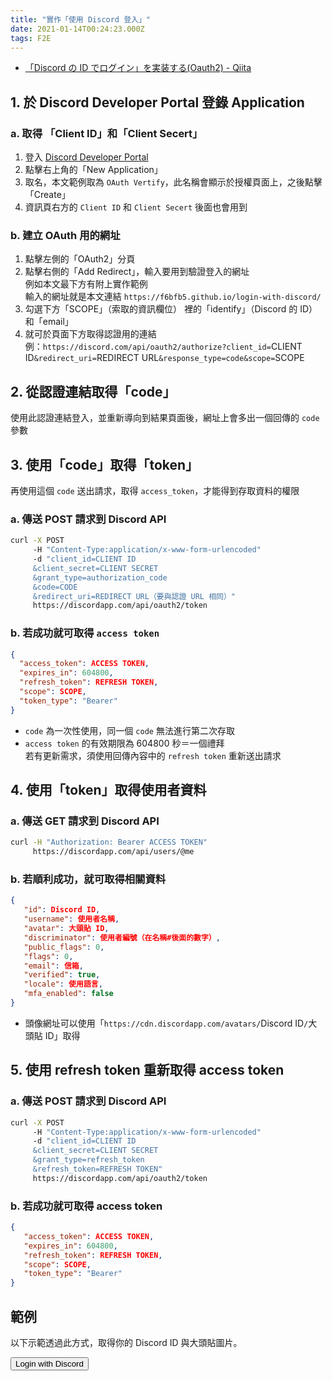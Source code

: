 ```yaml
---
title: "實作「使用 Discord 登入」"
date: 2021-01-14T00:24:23.000Z
tags: F2E
---
```


- [「Discord の ID でログイン」を実装する(Oauth2) - Qiita](https://qiita.com/masayoshi4649/items/46fdb744cb8255f5eb98)

## 1. 於 Discord Developer Portal 登錄 Application

### a. 取得 「Client ID」和「Client Secert」

1. 登入 [Discord Developer Portal](https://discord.com/developers/applications)
2. 點擊右上角的「New Application」
3. 取名，本文範例取為 `OAuth Vertify`，此名稱會顯示於授權頁面上，之後點擊「Create」
4. 資訊頁右方的 `Client ID` 和 `Client Secert` 後面也會用到

### b. 建立 OAuth 用的網址

1. 點擊左側的「OAuth2」分頁
2. 點擊右側的「Add Redirect」，輸入要用到驗證登入的網址<br/>
   例如本文最下方有附上實作範例<br/>
   輸入的網址就是本文連結 `https://f6bfb5.github.io/login-with-discord/`
3. 勾選下方「SCOPE」（索取的資訊欄位）
   裡的「identify」（Discord 的 ID）和「email」
4. 就可於頁面下方取得認證用的連結<br/>
   例：`https://discord.com/api/oauth2/authorize?client_id=`CLIENT ID`&redirect_uri=`REDIRECT URL`&response_type=code&scope=`SCOPE

## 2. 從認證連結取得「code」

使用此認證連結登入，並重新導向到結果頁面後，網址上會多出一個回傳的 `code` 參數

## 3. 使用「code」取得「token」

再使用這個 `code` 送出請求，取得 `access_token`，才能得到存取資料的權限

### a. 傳送 POST 請求到 Discord API

```bash
curl -X POST
     -H "Content-Type:application/x-www-form-urlencoded"
     -d "client_id=CLIENT ID
     &client_secret=CLIENT SECRET
     &grant_type=authorization_code
     &code=CODE
     &redirect_uri=REDIRECT URL（要與認證 URL 相同）"
     https://discordapp.com/api/oauth2/token
```

### b. 若成功就可取得 `access token`

```json
{
  "access_token": ACCESS TOKEN,
  "expires_in": 604800,
  "refresh_token": REFRESH TOKEN,
  "scope": SCOPE,
  "token_type": "Bearer"
}
```

- `code` 為一次性使用，同一個 `code` 無法進行第二次存取
- `access token` 的有效期限為 604800 秒＝一個禮拜<br>
  若有更新需求，須使用回傳內容中的 `refresh token` 重新送出請求

## 4. 使用「token」取得使用者資料

### a. 傳送 GET 請求到 Discord API

```bash
curl -H "Authorization: Bearer ACCESS TOKEN"
     https://discordapp.com/api/users/@me
```

### b. 若順利成功，就可取得相關資料

```json
{
   "id": Discord ID,
   "username": 使用者名稱,
   "avatar": 大頭貼 ID,
   "discriminator": 使用者編號（在名稱#後面的數字）,
   "public_flags": 0,
   "flags": 0,
   "email": 信箱,
   "verified": true,
   "locale": 使用語言,
   "mfa_enabled": false
}
```

- 頭像網址可以使用「`https://cdn.discordapp.com/avatars/`Discord ID`/`大頭貼 ID」取得

## 5. 使用 refresh token 重新取得 access token

### a. 傳送 POST 請求到 Discord API

```bash
curl -X POST
     -H "Content-Type:application/x-www-form-urlencoded"
     -d "client_id=CLIENT ID
     &client_secret=CLIENT SECRET
     &grant_type=refresh_token
     &refresh_token=REFRESH TOKEN"
     https://discordapp.com/api/oauth2/token
```

### b. 若成功就可取得 access token

```json
{
   "access_token": ACCESS TOKEN,
   "expires_in": 604800,
   "refresh_token": REFRESH TOKEN,
   "scope": SCOPE,
   "token_type": "Bearer"
}
```

## 範例

以下示範透過此方式，取得你的 Discord ID 與大頭貼圖片。

<button id="js-discord-button">Login with Discord</button>
<span id="js-discord-status" />

<div class="discord-card" id="js-discord-card" style="display: none">
  <img alt="profile" class="discord-card--image" id="js-discord-card--image">
  <div class="discord-card--username" id="js-discord-card--username"></div>
</div>

<style>
.discord-card--image {
  margin-left: 0 !important;
}
</style>

<script>
import { onMount } from 'svelte';

const clientID = "798950274114781204";
const redirectUri = "https://f6bfb5.github.io/login-with-discord";
const scope = "identify email"

function handleClick() {
   document.location.href = `https://discord.com/api/oauth2/authorize?client_id=${clientID}&redirect_uri=${encodeURIComponent(redirectUri)}&response_type=code&scope=${encodeURIComponent(scope)}`;
}

   onMount(() => {
// window.addEventListener('load', function() {
   document.getElementById("js-discord-button").addEventListener("click", handleClick);
   // 1. get code from url params
   const urlParams = new URLSearchParams(window.location.search);
   if(urlParams.has("code")) { 
     // 2. post code to get token
     const clientSecret = "3c-TeN5NxElL4la8E6h5BlT4zDHigser";
     const apiUrl = 'https://discordapp.com/api/oauth2/token'
     const data = {
        'client_id': clientID,
        'client_secret': clientSecret,
        'grant_type': 'authorization_code',
        'code': urlParams.get("code"),
        'redirect_uri': redirectUri,
        'scope': scope
     }
     // put payload together
     const formBody = 
     Object.keys(data)
     .map(key => encodeURIComponent(key) 
       + '=' 
       + encodeURIComponent(data[key]))
     .join('&');
     // send post
     const resultData = fetch(apiUrl, {
        method: "POST",
        headers: {
           "content-type": "application/x-www-form-urlencoded"
        },
        body: formBody,
     })
     .then(function(response) {
        if( !response.ok ) {
           throw new Error(response.statusText)
        }
        document.getElementById("js-discord-status").innerText = "token got";
        return response.json()
     })
     // 3. get user data
     .then(function(data) {
        let accessToken = data.access_token;
        const userApiUrl = 'https://discordapp.com/api/users/@me';
        return fetch(userApiUrl, {
           method: "GET",
           headers: {
              "authorization": "Bearer " + accessToken,
           }
        })
     })
     .then(function(response) {
        if( !response.ok ) {
           throw new Error(response.statusText)
        }
        document.getElementById("js-discord-status").innerText = "user data got";
        return response.json();
     })
     .catch(function(error) {
        document.getElementById("js-discord-status").innerText = error;
     })
     // 4. display user data
     resultData.then(function(r) {
        if(r != undefined){
          document.getElementById("js-discord-card").style.display="block";
          document.getElementById("js-discord-card--image").src=`https://cdn.discordapp.com/avatars/${r.id}/${r.avatar}`;
          document.getElementById("js-discord-card--username").innerText=`${r.username}#${r.discriminator}`
        }
     })
   } else {
      document.getElementById("js-discord-status").innerText = "Not logged in";
   }
// })
})
</script>
